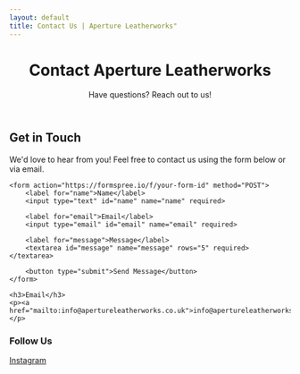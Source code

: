 ```yaml
---
layout: default
title: Contact Us | Aperture Leatherworks"
---
```


<header>
    <h1>Contact Aperture Leatherworks</h1>
    <p>Have questions? Reach out to us!</p>
</header>

<div class="container">
    <h2>Get in Touch</h2>
    <p>We'd love to hear from you! Feel free to contact us using the form below or via email.</p>

    <form action="https://formspree.io/f/your-form-id" method="POST">
        <label for="name">Name</label>
        <input type="text" id="name" name="name" required>

        <label for="email">Email</label>
        <input type="email" id="email" name="email" required>

        <label for="message">Message</label>
        <textarea id="message" name="message" rows="5" required></textarea>

        <button type="submit">Send Message</button>
    </form>

    <h3>Email</h3>
    <p><a href="mailto:info@apertureleatherworks.co.uk">info@apertureleatherworks.co.uk</a></p>

<h3>Follow Us</h3>
<p>
    <a href="https://www.instagram.com/apertureleatherworks" target="_blank" rel="noopener noreferrer">Instagram</a>
</p>

